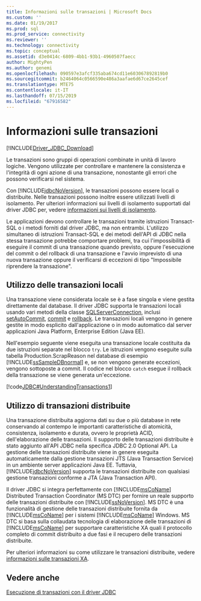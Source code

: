 ```yaml
---
title: Informazioni sulle transazioni | Microsoft Docs
ms.custom: ''
ms.date: 01/19/2017
ms.prod: sql
ms.prod_service: connectivity
ms.reviewer: ''
ms.technology: connectivity
ms.topic: conceptual
ms.assetid: d3e0414c-6809-4bb1-93b1-4960507faecc
author: MightyPen
ms.author: genemi
ms.openlocfilehash: 090597e3afcf335aba674cd11e603067892819b0
ms.sourcegitcommit: b2464064c0566590e486a3aafae6d67ce2645cef
ms.translationtype: MTE75
ms.contentlocale: it-IT
ms.lasthandoff: 07/15/2019
ms.locfileid: "67916582"
---
```

# <a name="understanding-transactions"></a>Informazioni sulle transazioni

[!INCLUDE[Driver_JDBC_Download](../../includes/driver_jdbc_download.md)]

Le transazioni sono gruppi di operazioni combinate in unità di lavoro logiche. Vengono utilizzate per controllare e mantenere la consistenza e l'integrità di ogni azione di una transazione, nonostante gli errori che possono verificarsi nel sistema.

Con [!INCLUDE[jdbcNoVersion](../../includes/jdbcnoversion_md.md)], le transazioni possono essere locali o distribuite. Nelle transazioni possono inoltre essere utilizzati livelli di isolamento. Per ulteriori informazioni sui livelli di isolamento supportati dal driver JDBC per, vedere [informazioni sui livelli di isolamento](../../connect/jdbc/understanding-isolation-levels.md).

Le applicazioni devono controllare le transazioni tramite istruzioni Transact-SQL o i metodi forniti dal driver JDBC, ma non entrambi. L'utilizzo simultaneo di istruzioni Transact-SQL e dei metodi dell'API di JDBC nella stessa transazione potrebbe comportare problemi, tra cui l'impossibilità di eseguire il commit di una transazione quando previsto, oppure l'esecuzione del commit o del rollback di una transazione e l'avvio imprevisto di una nuova transazione oppure il verificarsi di eccezioni di tipo "Impossibile riprendere la transazione".

## <a name="using-local-transactions"></a>Utilizzo delle transazioni locali

Una transazione viene considerata locale se è a fase singola e viene gestita direttamente dal database. Il driver JDBC supporta le transazioni locali usando vari metodi della classe [SQLServerConnection](../../connect/jdbc/reference/sqlserverconnection-class.md), inclusi [setAutoCommit](../../connect/jdbc/reference/setautocommit-method-sqlserverconnection.md), [commit](../../connect/jdbc/reference/commit-method-sqlserverconnection.md) e [rollback](../../connect/jdbc/reference/rollback-method.md). Le transazioni locali vengono in genere gestite in modo esplicito dall'applicazione o in modo automatico dal server applicazioni Java Platform, Enterprise Edition (Java EE).

Nell'esempio seguente viene eseguita una transazione locale costituita da due istruzioni separate nel blocco `try`. Le istruzioni vengono eseguite sulla tabella Production.ScrapReason nel database di esempio [!INCLUDE[ssSampleDBnormal](../../includes/sssampledbnormal_md.md)] e, se non vengono generate eccezioni, vengono sottoposte a commit. Il codice nel blocco `catch` esegue il rollback della transazione se viene generata un'eccezione.

[!code[JDBC#UnderstandingTransactions1](../../connect/jdbc/codesnippet/Java/understanding-transactions_1.java)]

## <a name="using-distributed-transactions"></a>Utilizzo di transazioni distribuite

Una transazione distribuita aggiorna dati su due o più database in rete conservando al contempo le importanti caratteristiche di atomicità, consistenza, isolamento e durata, ovvero le proprietà ACID, dell'elaborazione delle transazioni. Il supporto delle transazioni distribuite è stato aggiunto all'API JDBC nella specifica JDBC 2.0 Optional API. La gestione delle transazioni distribuite viene in genere eseguita automaticamente dalla gestione transazioni JTS (Java Transaction Service) in un ambiente server applicazioni Java EE. Tuttavia, [!INCLUDE[jdbcNoVersion](../../includes/jdbcnoversion_md.md)] supporta le transazioni distribuite con qualsiasi gestione transazioni conforme a JTA (Java Transaction API).

Il driver JDBC si integra perfettamente con [!INCLUDE[msCoName](../../includes/msconame_md.md)] Distributed Transaction Coordinator (MS DTC) per fornire un reale supporto delle transazioni distribuite con [!INCLUDE[ssNoVersion](../../includes/ssnoversion-md.md)]. MS DTC è una funzionalità di gestione delle transazioni distribuite fornita da [!INCLUDE[msCoName](../../includes/msconame_md.md)] per i sistemi [!INCLUDE[msCoName](../../includes/msconame_md.md)] Windows. MS DTC si basa sulla collaudata tecnologia di elaborazione delle transazioni di [!INCLUDE[msCoName](../../includes/msconame_md.md)] per supportare caratteristiche XA quali il protocollo completo di commit distribuito a due fasi e il recupero delle transazioni distribuite.

Per ulteriori informazioni su come utilizzare le transazioni distribuite, vedere [informazioni sulle transazioni XA](../../connect/jdbc/understanding-xa-transactions.md).

## <a name="see-also"></a>Vedere anche

[Esecuzione di transazioni con il driver JDBC](../../connect/jdbc/performing-transactions-with-the-jdbc-driver.md)

